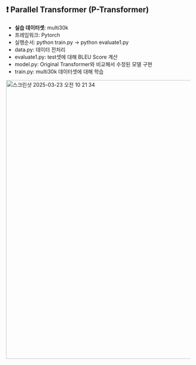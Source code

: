 ## ❗️ Parallel Transformer (P-Transformer) 
- **실습 데이터셋**: multi30k
- 프레임워크: Pytorch
- 실행순서: python train.py -> python evaluate1.py
- data.py: 데이터 전처리
- evaluate1.py: test셋에 대해 BLEU Score 계산
- model.py: Original Transformer와 비교해서 수정된 모델 구현
- train.py: multi30k 데이터셋에 대해 학습




<img width="761" alt="스크린샷 2025-03-23 오전 10 21 34" src="https://github.com/user-attachments/assets/547f9662-30dc-4ac7-92f6-f47a4f4c0782" />
